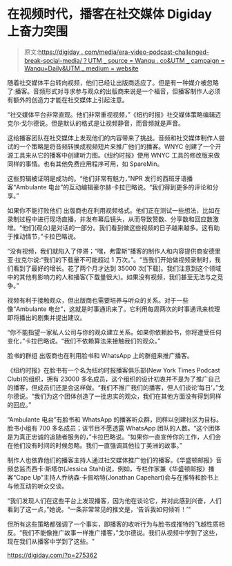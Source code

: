 # 在视频时代，播客在社交媒体 Digiday 上奋力突围

> 原文:[https://digiday . com/media/era-video-podcast-challenged-break-social-media/？UTM _ source = Wanqu . co&UTM _ campaign = Wanqu+Daily&UTM _ medium = website](https://digiday.com/media/era-video-podcasts-challenged-break-social-media/?utm_source=wanqu.co&utm_campaign=Wanqu+Daily&utm_medium=website)

随着社交媒体平台转向视频，他们已经让出版商适应了。但是有一种媒介被忽略了:播客。音频形式对寻求参与观众的出版商来说是一个福音，但播客制作人必须有额外的创造力才能在社交媒体上引起注意。

“社交媒体平台非常直观。他们非常重视视频，”《纽约时报》社交媒体策略编辑迈克尔·戈尔德说。但是默认的格式是让视频静音，而音频就是声音。

这给播客团队在社交媒体上发现他们的内容带来了挑战。音频和社交媒体制作人尝试的一个策略是将音频转换成视频短片来推广他们的播客。WNYC 创建了一个开源工具来从它的播客中创建听力图。《纽约时报》使用 WNYC 工具的修改版来做同样的事情。也有其他免费应用程序可用，如 SpareMin。

这些剪辑被证明是成功的。“他们非常有魅力，”NPR 发行的西班牙语播客“Ambulante 电台”的互动编辑豪尔赫·卡拉巴略说。“我们得到更多的评论和分享。”

如果你不能打败他们
出版商也在利用视频格式。他们正在测试一些想法，比如在录制过程中进行现场直播，并发布幕后镜头，从而导致赞数、分享数和回应数激增。“他们(观众)是对话的一部分。我们看到做这些视频的日子越来越多。这有助于推动情节，”卡拉巴略说。

“没有视频，我们就陷入了停滞；“嘿，弗雷斯”播客的制作人和内容提供商安德里亚·拉克尔说:“我们的下载量不可能超过 1 万次。”。“当我们开始做视频录制时，我们看到了最好的增长。花了两个月才达到 35000 次[下载]。我们注意到这个领域中的其他有影响力的人和播客(下载量很大)。如果没有视频，我们甚至无法与之竞争。”

视频有利于接触观众，但出版商也需要培养与听众的关系。对于一些像“Ambulante 电台”，这就是时事通讯来了。它利用每周两次的时事通讯来梳理即将播出的剧集并提出建议。

“你不能指望一家私人公司与你的观众建立关系。如果你依赖脸书，你将遭受任何变化，”卡拉巴略说。“我们不依赖算法来接触我们的观众。”

脸书的群组
出版商也在利用脸书和 WhatsApp 上的群组来推广播客。

《纽约时报》在脸书有一个名为纽约时报播客俱乐部(New York Times Podcast Club)的组织，拥有 23000 多名成员，这个组织的设计初衷并不是为了推广自己的播客，但成员们还是会这样做。“我们不推广我们的播客，但人们谈论‘每日’，”戈尔德说。“我们为这个团体创造了一批忠实的观众，我们在其他方面没有得到同样的回应。”

“Ambulante 电台”有脸书和 WhatsApp 的播客听众群，同样以创建社区为目标。脸书小组有 700 多名成员；该节目不愿透露 WhatsApp 团队的人数。“这个团体是为真正忠诚的追随者服务的，”卡拉巴略说。“如果你一直宣传你的工作，人们会在他们没有时间的时候忽略。我们一直强调其他拉丁美洲的故事。”

制作人也依靠他们的播客主持人通过社交媒体推广他们的播客。《华盛顿邮报》音频总监杰西卡·斯塔尔(Jessica Stahl)说，例如，专栏作家兼《华盛顿邮报》播客“Cape Up”主持人乔纳森·卡佩哈特(Jonathan Capehart)会与在推特和脸书上与他互动的听众交谈。

“我们发现人们在这些平台上发现播客，因为他在谈论它，并对此感到兴奋，人们看到了这一点，”她说。“一条非常常见的推文是，‘告诉我如何倾听！’"

但所有这些策略都强调了一个事实，即播客的收听行为与脸书或推特的飞越性质相反。“我们不能像推广故事一样推广播客，”戈尔德说。我们从视频中学到了这些，现在我们从播客中学到了这些。"

https://digiday.com/?p=275362